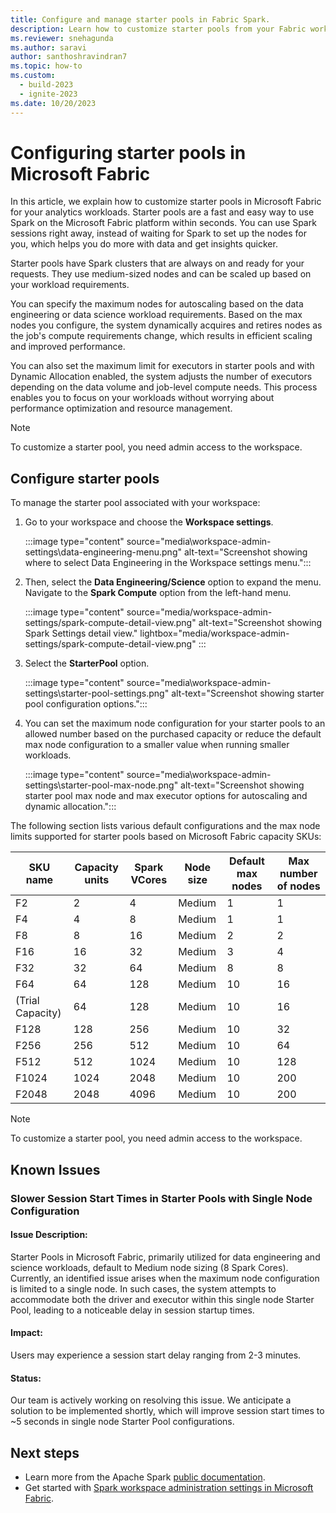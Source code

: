 ```yaml
---
title: Configure and manage starter pools in Fabric Spark.
description: Learn how to customize starter pools from your Fabric workspace settings.
ms.reviewer: snehagunda
ms.author: saravi
author: santhoshravindran7
ms.topic: how-to
ms.custom:
  - build-2023
  - ignite-2023
ms.date: 10/20/2023
---
```

# Configuring starter pools in Microsoft Fabric

In this article, we explain how to customize starter pools in Microsoft Fabric for your analytics workloads. Starter pools are a fast and easy way to use Spark on the Microsoft Fabric platform within seconds. You can use Spark sessions right away, instead of waiting for Spark to set up the nodes for you, which helps you do more with data and get insights quicker.

Starter pools have Spark clusters that are always on and ready for your requests. They use medium-sized nodes and can be scaled up based on your workload requirements.

You can specify the maximum nodes for autoscaling based on the data engineering or data science workload requirements. Based on the max nodes you configure, the system dynamically acquires and retires nodes as the job's compute requirements change, which results in efficient scaling and improved performance.

You can also set the maximum limit for executors in starter pools and with Dynamic Allocation enabled, the system adjusts the number of executors depending on the data volume and job-level compute needs. This process enables you to focus on your workloads without worrying about performance optimization and resource management.

> [!NOTE]
> To customize a starter pool, you need admin access to the workspace.

## Configure starter pools

To manage the starter pool associated with your workspace:

1. Go to your workspace and choose the **Workspace settings**.

   :::image type="content" source="media\workspace-admin-settings\data-engineering-menu.png" alt-text="Screenshot showing where to select Data Engineering in the Workspace settings menu.":::

1. Then, select the **Data Engineering/Science** option to expand the menu. Navigate to the **Spark Compute** option from the left-hand menu.

   :::image type="content" source="media/workspace-admin-settings/spark-compute-detail-view.png" alt-text="Screenshot showing Spark Settings detail view." lightbox="media/workspace-admin-settings/spark-compute-detail-view.png" :::

1. Select the **StarterPool** option.

   :::image type="content" source="media\workspace-admin-settings\starter-pool-settings.png" alt-text="Screenshot showing starter pool configuration options.":::

1. You can set the maximum node configuration for your starter pools to an allowed number based on the purchased capacity or reduce the default max node configuration to a smaller value when running smaller workloads.

   :::image type="content" source="media\workspace-admin-settings\starter-pool-max-node.png" alt-text="Screenshot showing starter pool max node and max executor options for autoscaling and dynamic allocation.":::

The following section lists various default configurations and the max node limits supported for starter pools based on Microsoft Fabric capacity SKUs:

| SKU name | Capacity units | Spark VCores | Node size | Default max nodes | Max number of nodes |
|--|--|--|--|--|--|
| F2 | 2 | 4 | Medium | 1 | 1 |
| F4 | 4 | 8 | Medium | 1 | 1 |
| F8 | 8 | 16 | Medium | 2 | 2 |
| F16 | 16 | 32 | Medium | 3 | 4 |
| F32 | 32 | 64 | Medium | 8 | 8 |
| F64 | 64 | 128 | Medium | 10 | 16 |
| (Trial Capacity) | 64 | 128 | Medium | 10 | 16 |
| F128 | 128 | 256 | Medium | 10 | 32 |
| F256 | 256 | 512 | Medium | 10 | 64 |
| F512 | 512 | 1024 | Medium | 10 | 128 |
| F1024 | 1024 | 2048 | Medium | 10 | 200 |
| F2048 | 2048 | 4096 | Medium | 10 | 200 |

> [!NOTE]
> To customize a starter pool, you need admin access to the workspace.

## Known Issues 

### Slower Session Start Times in Starter Pools with Single Node Configuration

#### Issue Description:
Starter Pools in Microsoft Fabric, primarily utilized for data engineering and science workloads, default to Medium node sizing (8 Spark Cores). Currently, an identified issue arises when the maximum node configuration is limited to a single node. In such cases, the system attempts to accommodate both the driver and executor within this single node Starter Pool, leading to a noticeable delay in session startup times.

#### Impact:
Users may experience a session start delay ranging from 2-3 minutes.

#### Status:
Our team is actively working on resolving this issue. We anticipate a solution to be implemented shortly, which will improve session start times to ~5 seconds in single node Starter Pool configurations.

## Next steps

* Learn more from the Apache Spark [public documentation](https://spark.apache.org/docs/latest/configuration.html).
* Get started with [Spark workspace administration settings in Microsoft Fabric](workspace-admin-settings.md).
